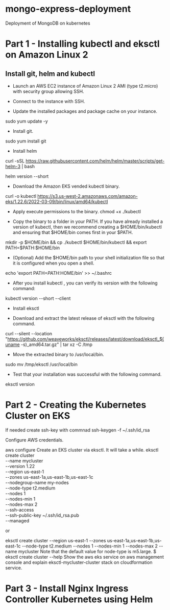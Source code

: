 # mongo-express-deployment
Deployment of MongoDB on kubernetes

# Part 1 - Installing kubectl and eksctl on Amazon Linux 2

## Install git, helm and kubectl

* Launch an AWS EC2 instance of Amazon Linux 2 AMI (type t2.micro) with security group allowing SSH.

* Connect to the instance with SSH.

* Update the installed packages and package cache on your instance.

sudo yum update -y

* Install git.


sudo yum install git


* Install helm

curl -sSL https://raw.githubusercontent.com/helm/helm/master/scripts/get-helm-3 | bash

helm version --short

* Download the Amazon EKS vended kubectl binary.

curl -o kubectl https://s3.us-west-2.amazonaws.com/amazon-eks/1.22.6/2022-03-09/bin/linux/amd64/kubectl

* Apply execute permissions to the binary.
chmod +x ./kubectl

* Copy the binary to a folder in your PATH. If you have already installed a version of kubectl, then we recommend creating a $HOME/bin/kubectl and ensuring that $HOME/bin comes first in your $PATH.

mkdir -p $HOME/bin && cp ./kubectl $HOME/bin/kubectl && export PATH=$PATH:$HOME/bin
* (Optional) Add the $HOME/bin path to your shell initialization file so that it is configured when you open a shell.

echo 'export PATH=$PATH:$HOME/bin' >> ~/.bashrc

* After you install kubectl , you can verify its version with the following command:

kubectl version --short --client

* Install eksctl

* Download and extract the latest release of eksctl with the following command.

curl --silent --location "https://github.com/weaveworks/eksctl/releases/latest/download/eksctl_$(uname -s)_amd64.tar.gz" | tar xz -C /tmp

* Move the extracted binary to /usr/local/bin.

sudo mv /tmp/eksctl /usr/local/bin

* Test that your installation was successful with the following command.

eksctl version
# Part 2 - Creating the Kubernetes Cluster on EKS
If needed create ssh-key with commnad ssh-keygen -f ~/.ssh/id_rsa

Configure AWS credentials.

aws configure
Create an EKS cluster via eksctl. It will take a while.
eksctl create cluster \
 --name mycluster \
 --version 1.22 \
 --region us-east-1 \
 --zones us-east-1a,us-east-1b,us-east-1c \
 --nodegroup-name my-nodes \
 --node-type t2.medium \
 --nodes 1 \
 --nodes-min 1 \
 --nodes-max 2 \
 --ssh-access \
 --ssh-public-key  ~/.ssh/id_rsa.pub \
 --managed

or 

eksctl create cluster --region us-east-1  --zones us-east-1a,us-east-1b,us-east-1c --node-type t2.medium --nodes 1 --nodes-min 1 --nodes-max 2 --name mycluster
Note that the default value for node-type is m5.large.
$ eksctl create cluster --help
Show the aws eks service on aws management console and explain eksctl-mycluster-cluster stack on cloudformation service.

# Part 3 - Install Nginx Ingress Controller Kubernetes using Helm
